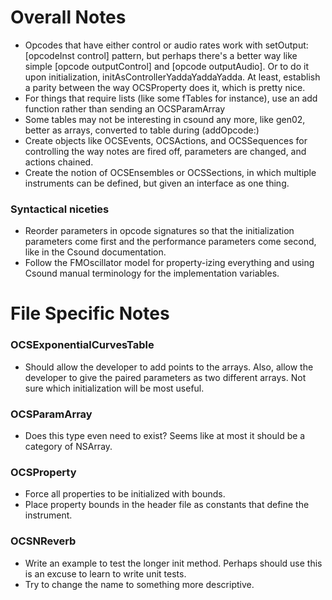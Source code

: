 Overall Notes
=============

* Opcodes that have either control or audio rates work with setOutput:[opcodeInst control] pattern, but perhaps there's a better way like simple [opcode outputControl] and [opcode outputAudio].  Or to do it upon initialization, initAsControllerYaddaYaddaYadda.  At least, establish a parity between the way OCSProperty does it, which is pretty nice.
* For things that require lists (like some fTables for instance), use an add function rather than sending an OCSParamArray 
* Some tables may not be interesting in csound any more, like gen02, better as arrays, converted to table during (addOpcode:)
* Create objects like OCSEvents, OCSActions, and OCSSequences for controlling the way notes are fired off, parameters are changed, and actions chained.
* Create the notion of OCSEnsembles or OCSSections, in which multiple instruments can be defined, but given an interface as one thing.  

### Syntactical niceties
* Reorder parameters in opcode signatures so that the initialization parameters come first and the performance parameters come second, like in the Csound documentation.
* Follow the FMOscillator model for property-izing everything and using Csound manual terminology for the implementation variables.


File Specific Notes
===================

### OCSExponentialCurvesTable
* Should allow the developer to add points to the arrays.  Also, allow the developer to give the paired parameters as two different arrays.  Not sure which initialization will be most useful.

### OCSParamArray
* Does this type even need to exist?  Seems like at most it should be a category of NSArray.

### OCSProperty
* Force all properties to be initialized with bounds. 
* Place property bounds in the header file as constants that define the instrument.

### OCSNReverb
* Write an example to test the longer init method.  Perhaps should use this is an excuse to learn to write unit tests.
* Try to change the name to something more descriptive.